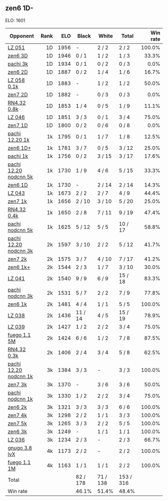 ## zen6 1D- ##

ELO: 1601

Opponent | Rank | ELO | Black | White | Total | Win rate
---------|-----:|----:|-------|-------|-------|-------:
[LZ 051](LZ%20051.md) | 1D | 1956 | - | 2 / 2 | 2 / 2 | 100.0%
[zen6 3D](zen6%203D.md) | 1D | 1946 | 0 / 1 | 1 / 2 | 1 / 3 | 33.3%
[pachi 3k](pachi%203k.md) | 1D | 1934 | 0 / 1 | 0 / 2 | 0 / 3 | 0.0%
[zen6 2D](zen6%202D.md) | 1D | 1887 | 0 / 2 | 1 / 4 | 1 / 6 | 16.7%
[LZ 058 0.1k](LZ%20058%200.1k.md) | 1D | 1883 | - | 1 / 2 | 1 / 2 | 50.0%
[zen7 2D](zen7%202D.md) | 1D | 1882 | - | 0 / 3 | 0 / 3 | 0.0%
[RN4.32 0.8k](RN4.32%200.8k.md) | 1D | 1853 | 1 / 4 | 0 / 5 | 1 / 9 | 11.1%
[LZ 046](LZ%20046.md) | 1D | 1851 | 3 / 3 | 0 / 1 | 3 / 4 | 75.0%
[zen7 1D](zen7%201D.md) | 1D | 1800 | 0 / 2 | 0 / 6 | 0 / 8 | 0.0%
[pachi 12.20 1k](pachi%2012.20%201k.md) | 1k | 1795 | 0 / 1 | 1 / 7 | 1 / 8 | 12.5%
[zen6 1D+](zen6%201D+.md) | 1k | 1781 | 3 / 7 | 0 / 5 | 3 / 12 | 25.0%
[pachi 1k](pachi%201k.md) | 1k | 1756 | 0 / 2 | 3 / 15 | 3 / 17 | 17.6%
[pachi 12.20 nodcnn 5k](pachi%2012.20%20nodcnn%205k.md) | 1k | 1730 | 1 / 9 | 4 / 6 | 5 / 15 | 33.3%
[zen6 1D](zen6%201D.md) | 1k | 1730 | - | 2 / 14 | 2 / 14 | 14.3%
[LZ 043](LZ%20043.md) | 1k | 1673 | 2 / 2 | 2 / 7 | 4 / 9 | 44.4%
[zen7 1k](zen7%201k.md) | 1k | 1656 | 2 / 10 | 3 / 10 | 5 / 20 | 25.0%
[RN4.32 0.4k](RN4.32%200.4k.md) | 1k | 1650 | 2 / 8 | 7 / 11 | 9 / 19 | 47.4%
[pachi nodcnn 5k](pachi%20nodcnn%205k.md) | 1k | 1625 | 5 / 12 | 5 / 5 | 10 / 17 | 58.8%
[pachi 12.20 nodcnn 3k](pachi%2012.20%20nodcnn%203k.md) | 2k | 1597 | 3 / 10 | 2 / 2 | 5 / 12 | 41.7%
[zen7 2k](zen7%202k.md) | 2k | 1575 | 3 / 7 | 4 / 10 | 7 / 17 | 41.2%
[zen6 1k+](zen6%201k+.md) | 2k | 1544 | 2 / 3 | 1 / 7 | 3 / 10 | 30.0%
[LZ 041](LZ%20041.md) | 2k | 1540 | 9 / 9 | 6 / 9 | 15 / 18 | 83.3%
[pachi nodcnn 3k](pachi%20nodcnn%203k.md) | 2k | 1531 | 5 / 7 | 2 / 2 | 7 / 9 | 77.8%
[zen6 1k](zen6%201k.md) | 2k | 1481 | 4 / 4 | 1 / 1 | 5 / 5 | 100.0%
[LZ 038](LZ%20038.md) | 2k | 1436 | 11 / 14 | 4 / 5 | 15 / 19 | 78.9%
[LZ 039](LZ%20039.md) | 2k | 1427 | 1 / 2 | 2 / 2 | 3 / 4 | 75.0%
[fuego 1.1 5M](fuego%201.1%205M.md) | 2k | 1424 | 6 / 6 | 1 / 2 | 7 / 8 | 87.5%
[RN4.32 0.3k](RN4.32%200.3k.md) | 2k | 1406 | 2 / 4 | 3 / 4 | 5 / 8 | 62.5%
[pachi 12.20 nodcnn 1k](pachi%2012.20%20nodcnn%201k.md) | 3k | 1384 | 3 / 3 | - | 3 / 3 | 100.0%
[zen7 3k](zen7%203k.md) | 3k | 1370 | - | 3 / 6 | 3 / 6 | 50.0%
[pachi nodcnn 1k](pachi%20nodcnn%201k.md) | 3k | 1330 | 1 / 2 | 2 / 2 | 3 / 4 | 75.0%
[zen6 2k](zen6%202k.md) | 3k | 1321 | 3 / 3 | 3 / 3 | 6 / 6 | 100.0%
[zen7 4k](zen7%204k.md) | 3k | 1298 | 2 / 2 | 1 / 1 | 3 / 3 | 100.0%
[zen7 5k](zen7%205k.md) | 3k | 1265 | 3 / 3 | 2 / 2 | 5 / 5 | 100.0%
[zen6 3k](zen6%203k.md) | 3k | 1249 | - | 1 / 1 | 1 / 1 | 100.0%
[LZ 036](LZ%20036.md) | 3k | 1234 | 2 / 3 | - | 2 / 3 | 66.7%
[gnugo 3.8 lvX](gnugo%203.8%20lvX.md) | 4k | 1173 | 2 / 2 | - | 2 / 2 | 100.0%
[fuego 1.1 1M](fuego%201.1%201M.md) | 4k | 1163 | 1 / 1 | 1 / 1 | 2 / 2 | 100.0%
Total | | | 82 / 178 | 71 / 138 | 153 / 316 | 
Win rate| | | 46.1% | 51.4% | 48.4% | 

